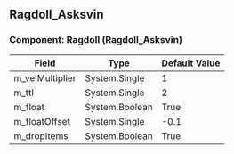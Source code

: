 ## Ragdoll_Asksvin

### Component: Ragdoll (Ragdoll_Asksvin)

|Field|Type|Default Value|
|---|---|---|
|m_velMultiplier|System.Single|1|
|m_ttl|System.Single|2|
|m_float|System.Boolean|True|
|m_floatOffset|System.Single|-0.1|
|m_dropItems|System.Boolean|True|


